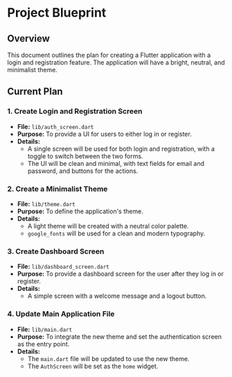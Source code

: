 
# Project Blueprint

## Overview

This document outlines the plan for creating a Flutter application with a login and registration feature. The application will have a bright, neutral, and minimalist theme.

## Current Plan

### 1. Create Login and Registration Screen

- **File:** `lib/auth_screen.dart`
- **Purpose:** To provide a UI for users to either log in or register.
- **Details:**
    - A single screen will be used for both login and registration, with a toggle to switch between the two forms.
    - The UI will be clean and minimal, with text fields for email and password, and buttons for the actions.

### 2. Create a Minimalist Theme

- **File:** `lib/theme.dart`
- **Purpose:** To define the application's theme.
- **Details:**
    - A light theme will be created with a neutral color palette.
    - `google_fonts` will be used for a clean and modern typography.

### 3. Create Dashboard Screen

- **File:** `lib/dashboard_screen.dart`
- **Purpose:** To provide a dashboard screen for the user after they log in or register.
- **Details:**
    - A simple screen with a welcome message and a logout button.

### 4. Update Main Application File

- **File:** `lib/main.dart`
- **Purpose:** To integrate the new theme and set the authentication screen as the entry point.
- **Details:**
    - The `main.dart` file will be updated to use the new theme.
    - The `AuthScreen` will be set as the `home` widget.
